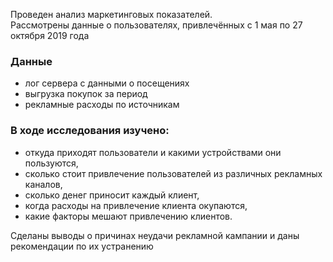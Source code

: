 Проведен анализ маркетинговых показателей.   
Рассмотрены данные о пользователях, привлечённых с 1 мая по 27 октября 2019 года

### Данные
- лог сервера с данными о посещениях
- выгрузка покупок за период
- рекламные расходы по источникам

### В ходе исследования изучено:

- откуда приходят пользователи и какими устройствами они пользуются,
- сколько стоит привлечение пользователей из различных рекламных каналов,
- сколько денег приносит каждый клиент,
- когда расходы на привлечение клиента окупаются,
- какие факторы мешают привлечению клиентов.

Сделаны выводы о причинах неудачи рекламной кампании и даны рекомендации по их устранению
